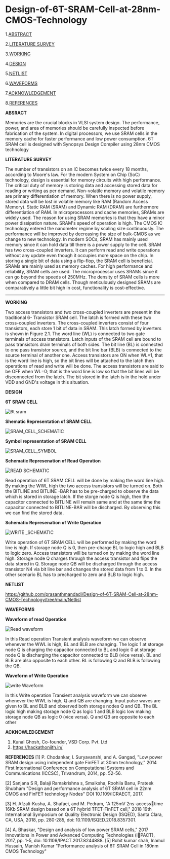 # Design-of-6T-SRAM-Cell-at-28nm-CMOS-Technology
1.[ABSTRACT](https://github.com/prasanthmandadi/Design-of-6T-SRAM-Cell-at-28nm-CMOS-Technology/edit/main/README.md#ABSRACT)

2.[LITERATURE SURVEY](https://github.com/prasanthmandadi/Design-of-6T-SRAM-Cell-at-28nm-CMOS-Technology/edit/main/README.md#LITERATURE-SURVEY)

3.[WORKING](https://github.com/prasanthmandadi/Design-of-6T-SRAM-Cell-at-28nm-CMOS-Technology/edit/main/README.md#WORKING)

4.[DESIGN](https://github.com/prasanthmandadi/Design-of-6T-SRAM-Cell-at-28nm-CMOS-Technology/edit/main/README.md#DESIGN)

5.[NETLIST](https://github.com/prasanthmandadi/Design-of-6T-SRAM-Cell-at-28nm-CMOS-Technology/edit/main/README.md#NETLIST)

6.[WAVEFORMS](https://github.com/prasanthmandadi/Design-of-6T-SRAM-Cell-at-28nm-CMOS-Technology/edit/main/README.md#WAVEFORMS)

7.[ACKNOWLEDGEMENT](https://github.com/prasanthmandadi/Design-of-6T-SRAM-Cell-at-28nm-CMOS-Technology/edit/main/README.md#ACKNOWLEDGEMENT)

8.[REFERENCES](https://github.com/prasanthmandadi/Design-of-6T-SRAM-Cell-at-28nm-CMOS-Technology/edit/main/README.md#REFERENCES)

**ABSRACT**

Memories are the crucial blocks in VLSI system 
design. The performance, power, and area of memories should 
be carefully inspected before fabrication of the system. In digital 
processors, we use SRAM cells in the memory cache for faster 
performance and low power consumption. 6T SRAM cell is 
designed with Synopsys Design Compiler using 28nm CMOS 
technology

**LITERATURE SURVEY**

The number of transistors on an IC becomes twice 
every 18 months, according to Moore's law. For the modern 
System on Chip (SoC) technology, design is essential for
memory circuits with high performance. The critical duty of 
memory is storing data and accessing stored data for reading 
or writing as per demand. Non-volatile memory and volatile 
memory are primary differentiation of memory. When there 
is no power supply, stored data will be lost in volatile memory 
like RAM (Random Access Memory). Static RAM (SRAM) 
and Dynamic RAM (DRAM) are furthermore differentiation 
of RAM. In microprocessors and cache memories, SRAMs 
are widely used. The reason for using SRAM memories is 
that they have a minor power dissipation nature. SRAM's
speed of operation is high. The CMOS IC technology entered
the nanometer regime by scaling size continuously. The 
performance will be improved by decreasing the size of bulk-CMOS as we change to new technology. In modern SOCs,
SRAM has mainly used memory since it can hold data till 
there is a power supply to the cell. SRAM has two cross-coupled inverters. It can perform read and write operations 
without any update even though it occupies more space on 
the chip. In storing a single bit of data using a flip-flop, the 
SRAM cell is beneficial. SRAMs are mainly used as memory 
caches. For high performance and reliability, SRAM cells are 
used. The microprocessor uses SRAMs since it can go 
beyond the speeds of 250MHz. The density of SRAM cells is 
more when compared to DRAM cells. Though meticulously 
designed SRAMs are comparatively a little bit high in cost, 
functionality is cost-effective.

****
**WORKING**


Two access transistors and two cross-coupled inverters are 
present in the traditional 6- Transistor SRAM cell. The latch is 
formed with these two cross-coupled inverters. The cross-coupled 
inverters consist of four transistors, each store 1 bit of data in 
SRAM. This latch formed by inverters is shown in Figure 2.1. The
word line (WL) is connected to two gate terminals of access 
transistors. Latch inputs of the SRAM cell are bound to pass 
transistors drain terminals of both sides. The bit line (BL) is 
connected to one pass transistor source, and the bit line bar (BLB) is 
connected to the source terminal of another one. Access transistors 
are ON when WL=1, that is the word line is high, so the bit lines 
will be attached to the latch then operations of read and write will be done. The access transistors are said to be OFF when WL=0; that 
is the word line is low so that the bit lines will be disconnected from
the latch. The bit stored in the latch is in the hold under VDD and 
GND's voltage in this situation.

**DESIGN**

**6T SRAM CELL** 

![6t sram](https://user-images.githubusercontent.com/85571828/155920389-58ba797e-6a83-481b-9f9b-e767cc3e2cfc.jpg) 
                                                                                                 

**Shematic Representation of SRAM CELL**

![SRAM_CELL_SCHEMATIC](https://user-images.githubusercontent.com/85571828/155921219-55d5698b-ae1d-4b50-847b-e86b8e0566f4.JPG)

**Symbol representation of SRAM CELL**

![SRAM_CELL_SYMBOL](https://user-images.githubusercontent.com/85571828/155921283-46a531c4-b11f-4c63-ba91-731433131cc1.JPG)


**Schematic Represenation of Read Operation**

![READ SCHEMATIC](https://user-images.githubusercontent.com/85571828/155921387-5bd706a7-57f7-4538-be47-18fa45c40746.JPG)

Read operation of 6T SRAM CELL will be done by making the word line high. By making the WWL high the two access transistors will be turned on. Both the BITLINE and BITLINE -BAR has to be pre-charged to observe the data which is stored in storage latch. If the storge node Q is high, then the capacitor connected to BITLINE will remain same and at the same time the capacitor connected to BITLINE-BAR will be discharged. By observing this we can find the stored data.


**Schematic Represenation of Write Operation**

![WRITE _SCHEMATIC](https://user-images.githubusercontent.com/85571828/155921457-b0c4e9d0-06ca-4fbd-8036-314bba2b5017.JPG)

Write operation of 6T SRAM CELL will be performed by making the word line is high. If storage node Q is 0, then pre-charge BL to logic high and BLB to logic zero. Access transistors will be turned on by making the word line high. Storage node Q charges through the access transistor and flips the data stored in Q. Storage node QB will be discharged through the access transistor N4 via bit line bar and changes the stored data from 1 to 0. In the other scenario BL has to precharged to zero and BLB to logic high.

**NETLIST** 

https://github.com/prasanthmandadi/Design-of-6T-SRAM-Cell-at-28nm-CMOS-Technology/tree/main/Netlist

**WAVEFORMS**

**Waveform of read Operation**

![Read waveform](https://user-images.githubusercontent.com/85571828/155921617-c51a0400-c33a-4c4d-b319-009fa9e74dc7.JPG)

In this Read operation Transient analysis waveform we can observe whenever the WWL is high, BL and BLB are changing. The logic 1 at storage node Q is charging the capacitor connected to BL and logic 0 at storage node Q is discharging the capacitor connected to BLB (vice versa). BL and BLB are also opposite to each other. BL is following Q and BLB is following the QB.

**Waveform of Write Operation**

![write Waveform](https://user-images.githubusercontent.com/85571828/155921677-254a6cc9-87a8-4354-bd78-bbe57cf539fc.JPG)

In this Write operation Transient analysis waveform we can observe whenever the WWL is high, Q and QB are changing. Input pulse waves are given to BL and BLB and observed both storage nodes Q and QB. The BL logic high making storage node Q as logic 1 and BLB logic low making storage node QB as logic 0 (vice versa). Q and QB are opposite to each other

**ACKNOWLEDGEMENT**

1. Kunal Ghosh, Co-founder, VSD Corp. Pvt. Ltd
2. https://hackathoniith.in/ 

**REFERENCES**
[1] P. Chodankar, I. Suryavanshi, and A. Gangad, "Low power SRAM 
design using independent gate FinFET at 30nm technology," 2014 First 
International Conference on Computational Systems and 
Communications (ICCSC), Trivandrum, 2014, pp. 52-56.

[2] Sanjana S R, Balaji Ramakrishna s, Smaiksha, Roohila Banu, Prateek 
Shubham "Design and performance analysis of 6T SRAM cell in 22nm 
CMOS and FinFET technology Nodes" DOI 10.1109/ICRAECT, 2017.

[3] H. Afzali-Kusha, A. Shafaei, and M. Pedram, "A 125mV 2ns-accesstime 16Kb SRAM design based on a 6T hybrid TFET-FinFET cell," 
2018 19th International Symposium on Quality Electronic Design 
(ISQED), Santa Clara, CA, USA, 2018, pp. 280-285, doi: 
10.1109/ISQED.2018.8357301.

[4] A. Bhaskar, "Design and analysis of low power SRAM cells," 2017 
Innovations in Power and Advanced Computing Technologies (iPACT), 2017, pp. 1-5, doi: 10.1109/IPACT.2017.8244888.
[5] Rohit kumar shah, Inamul Hussain, Manish Kumar “Performance 
analysis of 6T SRAM Cell in 180nm CMOS Technology"









